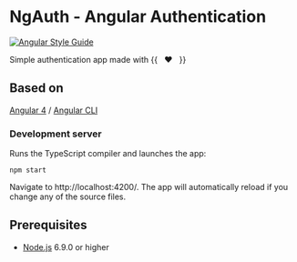 # NgAuth - Angular Authentication

[![Angular Style Guide][angular-style-guide-badge]][angular-style-guide-badge-url]

Simple authentication app made with {{ &nbsp; :heart: &nbsp; }}

## Based on

[Angular 4](https://angular.io/) / [Angular CLI](https://github.com/angular/angular-cli)

### Development server

Runs the TypeScript compiler and launches the app:

```
npm start
```

Navigate to http://localhost:4200/. The app will automatically reload if you change any of the source files.

## Prerequisites

* [Node.js](https://nodejs.org/en/) 6.9.0 or higher

[angular-style-guide-badge]: https://mgechev.github.io/angular2-style-guide/images/badge.svg
[angular-style-guide-badge-url]: https://angular.io/styleguide
